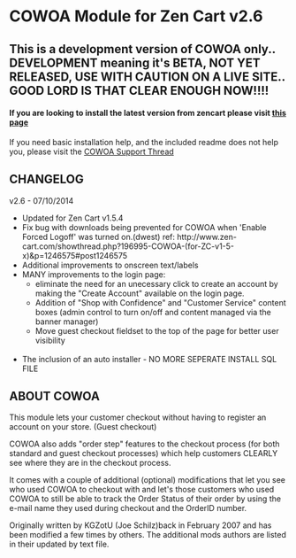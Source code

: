 COWOA Module for Zen Cart v2.6
============

## This is a development version of COWOA only.. DEVELOPMENT meaning it's BETA, NOT YET RELEASED, USE WITH CAUTION ON A LIVE SITE.. GOOD LORD IS THAT CLEAR ENOUGH NOW!!!!
#### If you are looking to install the latest version from zencart please visit [this page](http://www.zen-cart.com/downloads.php?do=file&id=1416)

If you need basic installation help, and the included readme does not help you, please visit the [COWOA Support Thread](http://www.zen-cart.com/showthread.php?196995-COWOA-Updated-and-Combined-for-ZC-v1-5-x)

CHANGELOG
------------
v2.6 - 07/10/2014
<ul><li>Updated for Zen Cart v1.5.4<br></li>
<li>Fix bug with downloads being prevented for COWOA when 'Enable Forced Logoff' was turned on.(dwest) ref: http://www.zen-cart.com/showthread.php?196995-COWOA-(for-ZC-v1-5-x)&p=1246575#post1246575<br></li><li>Additional improvements to onscreen text/labels<br></li><li>MANY improvements to the login page:<ul><li>eliminate the need for an unecessary click to create an account by making the "Create Account" available on the login page.<br></li> <li>Addition of "Shop with Confidence" and "Customer Service" content boxes (admin control to turn on/off and content managed via the banner manager)<br></li> <li>Move guest checkout fieldset to the top of the page for better user visibility<br></li></ul> <br></li><li>The inclusion of an auto installer - NO MORE SEPERATE INSTALL SQL FILE</li></ul>


ABOUT COWOA
------------
This module lets your customer checkout without having to register an account on your store. (Guest checkout)

COWOA also adds "order step" features to the checkout process (for both standard and guest checkout processes) which help customers CLEARLY see where they are in the checkout process.

It comes with a couple of additional (optional) modifications that let you see who used COWOA to checkout with and let's those customers who used COWOA to still be able to track the Order Status of their order by using the e-mail name they used during checkout and the OrderID number.

Originally written by KGZotU (Joe Schilz)back in February 2007 and has been modified a few times by others.
The additional mods authors are listed in their updated by text file. 
